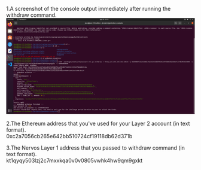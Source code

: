 1.A screenshot of the console output immediately after running the withdraw command.
<img src="https://github.com/jcervante/CBKTASKs/blob/main/TASK09/img10.png" />

2.The Ethereum address that you've used for your Layer 2 account (in text format).<br>
0xc2a7056cb265e642bb510724cf19118db62d371b

3.The Nervos Layer 1 address that you passed to withdraw command (in text format).<br>
kt1qyqy503lzj2c7mxxkqa0v0v0805vwhk4hw9qm9gxkt
